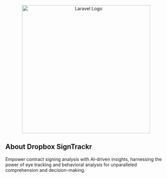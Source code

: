 <p align="center"><a href="https://dropboxsigntrackr.cloudsite.design/" target="_blank"><img src="https://dropboxsigntrackr.cloudsite.design/img/logo/logo.png" width="400" alt="Laravel Logo"></a></p>


## About Dropbox SignTrackr

Empower contract signing analysis with AI-driven insights, harnessing the power of eye tracking and behavioral analysis for unparalleled comprehension and decision-making.

